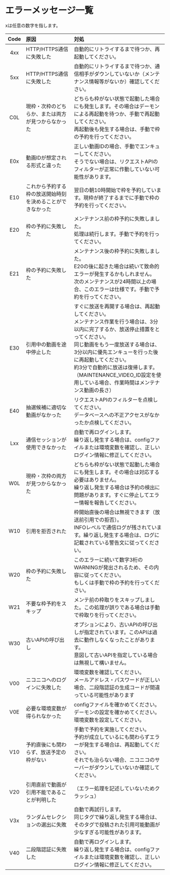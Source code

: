 # エラーメッセージ一覧

xは任意の数字を指します。

| Code | 原因 | 対処 |
| :---: | :--- | :--- |
| 4xx | HTTP/HTTPS通信に失敗した | 自動的にリトライするまで待つか、再起動してください。 |
| 5xx | HTTP/HTTPS通信に失敗した | 自動的にリトライするまで待つか、通信相手がダウンしていないか（メンテナンス情報等がないか）確認してください。 |
| C0L | 現枠・次枠のどちらか、または両方が見つからなかった | どちらも枠がない状態で起動した場合にも発生します。その場合はデーモンによる再起動を待つか、手動で再起動してください。<br>再起動後も発生する場合は、手動で枠の予約を行ってください。 |
| E0x | 動画IDが想定される形式と違った | 正しい動画IDの場合、手動でエンキューしてください。<br>そうでない場合は、リクエストAPIのフィルターが正常に作動していない可能性があります。 |
| E10 | これから予約する枠の放送開始時刻を決めることができなかった | 翌日の朝10時開始で枠を予約しています。現枠が終了するまでに手動で枠の予約を行ってください。 |
| E20 | 枠の予約に失敗した | メンテナンス前の枠予約に失敗しました。<br>処理は続行します。手動で予約を行ってください。 |
| E21 | 枠の予約に失敗した | メンテナンス後の枠予約に失敗しました。<br>E20の後に起きた場合は続いて致命的エラーが発生するかもしれません。<br>次のメンテナンスが24時間以上の場合、このエラーは仕様です。手動で予約を行ってください。 |
| E30 | 引用中の動画を途中停止した | すぐに放送を再開する場合は、再起動してください。<br>メンテナンス作業を行う場合は、3分以内に完了するか、放送停止措置をとってください。<br>同じ動画をもう一度放送する場合は、3分以内に優先エンキューを行った後に再起動してください。<br>約3分で自動的に放送は復帰します。<br>（MAINTENANCE_VIDEO_ID設定を使用している場合、作業時間はメンテナンス動画の長さ） |
| E40 | 抽選候補に適切な動画がなかった | リクエストAPIのフィルターを点検してください。<br>データベースへの不正アクセスがなかったか点検してください。 |
| Lxx | 通信セッションが使用できなかった | 自動で再ログインします。<br>繰り返し発生する場合は、configファイルまたは環境変数を確認し、正しいログイン情報に修正してください。 |
| W0L | 現枠・次枠の両方が見つからなかった | どちらも枠がない状態で起動した場合にも発生します。その場合は対応する必要はありません。<br>繰り返し発生する場合は予約の検出に問題があります。すぐに停止してエラー情報を報告してください。 |
| W10 | 引用を拒否された | 枠開始直後の場合は無視できます（放送前引用での拒否）。<br>INFOレベルで通信ログが残されています。繰り返し発生する場合は、ログに記載されている警告文に従ってください。 |
| W20 | 枠の予約に失敗した | このエラーに続いて数字3桁のWARNINGが発出されるため、その内容に従ってください。<br>もしくは手動で枠の予約を行ってください。 |
| W21 | 不要な枠予約をスキップ | メンテ前の枠取りをスキップしました。この処理が誤りである場合は手動で枠取りを行ってください。 |
| W30 | 古いAPIの呼び出し | オプションにより、古いAPIの呼び出しが指定されています。このAPIは過去に動作しなくなったことがあります。<br>意図して古いAPIを指定している場合は無視して構いません。 |
| V00 | ニコニコへのログインに失敗した | 環境変数を確認してください。<br>メールアドレス・パスワードが正しい場合、二段階認証の生成コードが間違っている可能性があります |
| V0E | 必要な環境変数が得られなかった | configファイルを確かめてください。<br>デーモンの設定を確かめてください。<br>環境変数を設定してください。 |
| V10 | 予約直後にも関わらず、放送予定の枠がない | 手動で予約を実施してください。<br>予約が成立しているにも関わらずエラーが発生する場合は、再起動してください。<br>それでも治らない場合、ニコニコのサーバーがダウンしていないか確認してください。 |
| V20 | 引用直前で動画が引用不能であることが判明した | （エラー処理を記述していないためクラッシュ） |
| V3x | ランダムセレクションの選出に失敗 | 自動で再試行します。<br>同じタグで繰り返し発生する場合は、そのタグで投稿された引用可能動画が少なすぎる可能性があります。 |
| V40 | 二段階認証に失敗した | 自動で再ログインします。<br>繰り返し発生する場合は、configファイルまたは環境変数を確認し、正しいログイン情報に修正してください。 |
